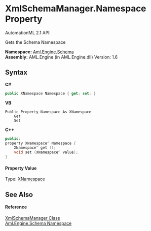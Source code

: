 # XmlSchemaManager.Namespace Property 
AutomationML 2.1 API 

Gets the Schema Namespace

**Namespace:**&nbsp;<a href="N_Aml_Engine_Schema">Aml.Engine.Schema</a><br />**Assembly:**&nbsp;AML.Engine (in AML.Engine.dll) Version: 1.6

## Syntax

**C#**<br />
``` C#
public XNamespace Namespace { get; set; }
```

**VB**<br />
``` VB
Public Property Namespace As XNamespace
	Get
	Set
```

**C++**<br />
``` C++
public:
property XNamespace^ Namespace {
	XNamespace^ get ();
	void set (XNamespace^ value);
}
```


#### Property Value
Type: <a href="https://docs.microsoft.com/dotnet/api/system.xml.linq.xnamespace" target="_parent" rel="noopener noreferrer">XNamespace</a>

## See Also


#### Reference
<a href="T_Aml_Engine_Schema_XmlSchemaManager">XmlSchemaManager Class</a><br /><a href="N_Aml_Engine_Schema">Aml.Engine.Schema Namespace</a><br />